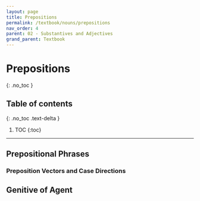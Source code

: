 ```yaml
---
layout: page
title: Prepositions
permalink: /textbook/nouns/prepositions
nav_order: 4
parent: 02 - Substantives and Adjectives
grand_parent: Textbook
---
```


# Prepositions
{: .no_toc }

## Table of contents
{: .no_toc .text-delta }

1. TOC
{:toc}

***

## Prepositional Phrases

### Preposition Vectors and Case Directions

## Genitive of Agent
